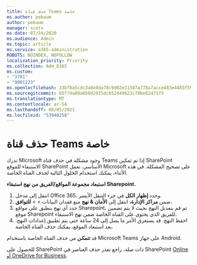 ```yaml
---
title: حذف قناة Teams خاصة
ms.author: pebaum
author: pebaum
manager: scotv
ms.date: 07/24/2020
ms.audience: Admin
ms.topic: article
ms.service: o365-administration
ROBOTS: NOINDEX, NOFOLLOW
localization_priority: Priority
ms.collection: Adm_O365
ms.custom:
- "3781"
- "9001223"
ms.openlocfilehash: 33bf8a5cdc3a8e8da78c9d02e11387a778a7acce483e4485f595d9e05b344433
ms.sourcegitcommit: b5f7da89a650d2915dc652449623c78be6247175
ms.translationtype: MT
ms.contentlocale: ar-SA
ms.lasthandoff: 08/05/2021
ms.locfileid: "53948258"
---
```

# <a name="delete-a-teams-private-channel"></a>حذف قناة Teams خاصة

تدرك Microsoft وجود مشكلة في حذف قناة Teams إذا تم تمكين SharePoint الاستبقاء للموقع SharePoint الأساسي. تعمل Microsoft على تصحيح المشكلة. في هذه الأثناء، يمكنك استخدام الحلول التالية لحذف القناة الخاصة.

**استبعاد مجموعة المواقع/الفريق من نهج استبقاء Sharepoint.**

1. انتقل إلى مدخل Office 365، وحدد **إظهار الكل** في جزء التنقل الأيسر.
2. ضمن **مراكز الإدارة،** انتقل إلى **الأمان & نهج** منع فقدان البيانات  >    >  **للتوافق.**
3. حدد أي نهج ينطبق على مواقع Sharepoint، ثم قم بتعديل النهج بحيث لا يتم تضمين موقع Sharepoint للفريق الذي يحتوي على القناة الخاصة ضمن نهج الاستبقاء.
4. احفظ النهج.
    قد يستغرق الأمر ما يصل إلى 24 ساعة حتى يتم تطبيق إعدادات النهج.
    بعد استبعاد الموقع، يمكنك حذف القناة الخاصة.  
    
قد ***تتمكن*** من حذف القناة الخاصة باستخدام Microsoft Teams على جهاز Android. 

للحصول على SharePoint ذات صلة، راجع تعذر حذف العناصر في SharePoint [Online أو OneDrive for Business](https://docs.microsoft.com/alchemyinsights/retention-policy-ediscovery-hold).